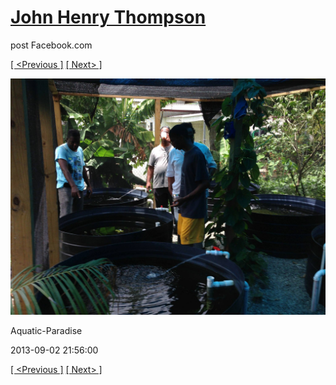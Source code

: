 # [John Henry Thompson](../README.md)
post Facebook.com

[[ <Previous ]](2013-09-02-4.md) [[ Next> ]](2013-09-02-6.md)

[![](../media/2013-09-02/Aquatic-Paradise-4.jpg)](../README.md)

Aquatic-Paradise

2013-09-02 21:56:00

[[ <Previous ]](2013-09-02-4.md) [[ Next> ]](2013-09-02-6.md)